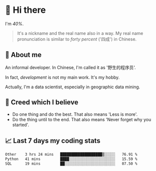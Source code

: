 # 👋 Hi there

I'm *40%*.

> It's a nickname and the real name also in a way.
> My real name pronunciation is similar to *forty percent* ('四成') in Chinese.

## :speech_balloon: About me

An informal developer. In Chinese, I'm called it as '野生的程序员'.

In fact, _development_ is not my main work. It's my hobby.

Actually, I'm a data scientist, especially in geographic data mining.

## :see_no_evil: Creed which I believe

- Do one thing and do the best. That also means 'Less is more'.
- Do the thing until to the end. That also means 'Never forget why you started'.

## :chart_with_upwards_trend: Last 7 days my coding stats

<!--START_SECTION:waka-->

```txt
Other    3 hrs 24 mins   ███████████████████▒░░░░░   76.91 %
Python   41 mins         ████░░░░░░░░░░░░░░░░░░░░░   15.59 %
SQL      19 mins         ██░░░░░░░░░░░░░░░░░░░░░░░   07.50 %
```

<!--END_SECTION:waka-->
